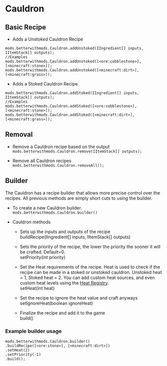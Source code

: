 # Cauldron

## Basic Recipe

* Adds a Unstoked Cauldron Recipe 

```zenscript
mods.betterwithmods.Cauldron.addUnstoked(IIngredient[] inputs, IItemStack[] outputs);
//Examples
mods.betterwithmods.Cauldron.addUnstoked([<ore:cobblestone>],[<minecraft:stone>]);
mods.betterwithmods.Cauldron.addUnstoked([<minecraft:dirt>],[<minecraft:grass>]);
```

* Adds a Stoked Cauldron Recipe 

```zenscript
mods.betterwithmods.Cauldron.addStoked(IIngredient[] inputs, IItemStack[] outputs);
//Examples
mods.betterwithmods.Cauldron.addStoked([<ore:cobblestone>],[<minecraft:stone>]);
mods.betterwithmods.Cauldron.addStoked([<minecraft:dirt>],[<minecraft:grass>]);
```

## Removal

* Remove a Cauldron recipe based on the output ```mods.betterwithmods.Cauldron.remove(IItemStack[] outputs);```

* Remove all Cauldron recipes ```mods.betterwithmods.Cauldron.removeAll();```

## Builder

The Cauldron has a recipe builder that allows more precise control over the recipes. All previous methods are simply short cuts to using the builder.

* To create a new Cauldron builder. `mods.betterwithmods.Cauldron.builder()`

* Cauldron methods
    
    * Sets up the inputs and outputs of the recipe  
            buildRecipe(IIngredient[] inputs, IItemStack[] outputs)
    
    * Sets the priority of the recipe, the lower the priority the sooner it will be crafted. Default=0.  
            setPriority(int priority)
    
    * Set the Heat requirements of the recipe. Heat is used to check if the recipe can be made in a stoked or unstoked cauldron. Unstoked heat = 1, Stoked heat = 2. You can add custom heat sources, and even custom heat levels using the [Heat Registry](/Mods/Modtweaker/BetterWithMods/HeatRegistry/).  
            setHeat(int heat)
    
    * Set the recipe to ignore the heat value and craft anyways  
            setIgnoreHeat(boolean ignoreHeat)
    
    * Finalize the recipe and add it to the game  
            build()

### Example builder usage

```zenscript
mods.betterwithmods.Cauldron.builder()
.buildRecipe([<ore:stone>], [<minecraft:dirt>])
.setHeat(2)
.setPriority(-1)
.build();
```